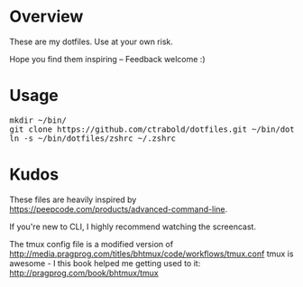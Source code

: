 # Overview

These are my dotfiles. Use at your own risk.

Hope you find them inspiring – Feedback welcome :)

# Usage

<pre>
mkdir ~/bin/
git clone https://github.com/ctrabold/dotfiles.git ~/bin/dotfiles
ln -s ~/bin/dotfiles/zshrc ~/.zshrc
</pre>

# Kudos

These files are heavily inspired by
https://peepcode.com/products/advanced-command-line.

If you're new to CLI, I highly recommend watching the screencast.

The tmux config file is a modified version of http://media.pragprog.com/titles/bhtmux/code/workflows/tmux.conf
tmux is awesome - I this book helped me getting used to it: http://pragprog.com/book/bhtmux/tmux
